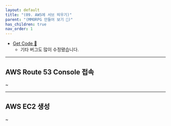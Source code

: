 ```yaml
---
layout: default
title: "(09. AWS에 서브 띄우기)"
parent: "(MMORPG 만들어 보기 🤩)"
has_children: true
nav_order: 1
---
```


* [Get Code 🌟](https://github.com/Arthur880708/LetMakeMMO/tree/9)
    * 기타 버그도 많이 수정됐습니다.

---

## AWS Route 53 Console 접속

~

---

## AWS EC2 생성

~

